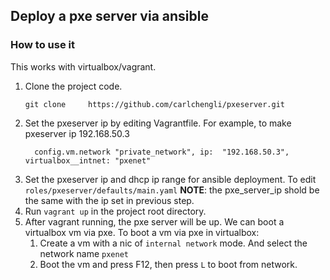 ## Deploy a pxe server via ansible

### How to use it

This works with virtualbox/vagrant.

1. Clone the project code.
   ```
   git clone     https://github.com/carlchengli/pxeserver.git
   ```
1. Set the pxeserver ip by editing Vagrantfile. For example, to make pxeserver ip 192.168.50.3
   ```
     config.vm.network "private_network", ip:  "192.168.50.3", virtualbox__intnet: "pxenet"
   ```
1. Set the pxeserver ip and dhcp ip range for ansible deployment. To edit `roles/pxeserver/defaults/main.yaml`
   **NOTE**: the pxe_server_ip shold be the same with the ip set in previous step.
1. Run `vagrant up` in the project root directory.
1. After vagrant running, the pxe server will be up. We can boot a virtualbox vm via pxe. To boot a vm via pxe in virtualbox:
   1. Create a vm with a nic of `internal network` mode. And select the network name `pxenet`
   1. Boot the vm and press F12, then press `L` to boot from network.
